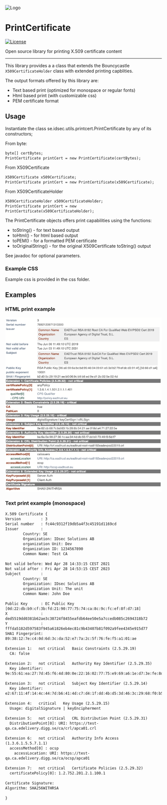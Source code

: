 ![Logo](https://idsec-solutions.github.io/signservice-integration-api/img/idsec.png)
# PrintCertificate

[![License](https://img.shields.io/badge/License-Apache%202.0-blue.svg)](https://opensource.org/licenses/Apache-2.0)

Open source library for printing X.509 certificate content

---

This library provides a a class that extends the Bouncycastle `X509CertificateHolder` class with extended printing capblities.

The output formats offered by this library are:

- Text based print (optimized for monospace or regular fonts)
- Html based print (with customizable css)
- PEM certificate format

## Usage

Instantiate the class se.idsec.utils.printcert.PrintCertificate by any of its constructors;

From byte:

```
byte[] certBytes;
PrintCertificate printCert = new PrintCertificate(certBytes);

```

From X509Certificate
```
X509Certificate x509Certificate;
PrintCertificate printCert = new PrintCertificate(x509Certificate);

```

From X509CertificateHolder
```
X509CertificateHolder x509CertificateHolder;
PrintCertificate printCert = new PrintCertificate(x509CertificateHolder);

```

The PrintCertificate objects offers print capabilities using the functions:

- toString() - for text based output
- toHtml() - for html based output
- toPEM() - for a formatted PEM certificate
- toOriginalString() - for the original X509Certificate toString() output

See javadoc for optional parameters.

### Example CSS

Example css is provided in the css folder.

## Examples
### HTML print example

![Example](img/html-print.png)

### Text print example (monospace)

```
X.509 Certificate {
Version         : 3
Serial number   : fc44c9312f19db5a4f3c45191d1169cd
Issuer          :
        Country: SE
        Organization: IDsec Solutions AB
        organization Unit: Dev
        Organization ID: 1234567890
        Common Name: Test CA

Not valid before: Wed Apr 28 14:33:15 CEST 2021
Not valid after : Fri Apr 28 14:53:15 CEST 2023
Subject         :
        Country: SE
        Organization: IDsec Solutions AB
        organization Unit: The unit
        Common Name: John Doe

Public Key      : EC Public Key [0d:22:db:b9:cf:3b:fd:21:90:77:75:74:ca:8c:9c:fc:ef:8f:d7:18]
X               : ded5519dd0381b62ae3c30724f8455eafdb64ee50e5a7ccedb085c2694318b72
Y               : fffda5182d597583f945a61826eb4ec81c9b43407b81f092a9fee4345e915d77
SHA1 Fingerprint: 89:38:12:7e:c4:0d:6d:3c:da:52:e7:7a:2c:5f:76:fe:f5:a1:01:ae

Extension 1:   not critical   Basic Constraints (2.5.29.19)
  CA: false

Extension 2:   not critical   Authority Key Identifier (2.5.29.35)
  Key identifier: 9e:55:61:ea:27:7d:45:f6:4d:80:0e:22:16:02:77:75:e9:69:a6:1e:d7:3e:fe:8d:98:2d:d1:18:bb:2d:52:0c

Extension 3:   not critical   Subject Key Identifier (2.5.29.14)
  Key identifier: e2:67:11:4f:14:4c:44:7d:b6:41:4d:c7:d4:1f:dd:4b:d5:3d:46:3c:29:68:f0:b5:de:c5:55:1f:80:b8:01:f7

Extension 4:   critical   Key Usage (2.5.29.15)
  Usage: digitalSignature | keyEncipherment

Extension 5:   not critical   CRL Distribution Point (2.5.29.31)
  DistributionPoint[0]: URI: https://test-qa.ca.edelivery.digg.se/ca/crl/apca01.crl

Extension 6:   not critical   Authority Info Access (1.3.6.1.5.5.7.1.1)
  accessMethod[0] : ocsp
    accessLocation: URI: https://test-qa.ca.edelivery.digg.se/ca/ocsp/apca01

Extension 7:   not critical   Certificate Policies (2.5.29.32)
  certificatePolicy[0]: 1.2.752.201.2.1.100.1

Certificate Signature:
Algorithm: SHA256WITHRSA

}
```

